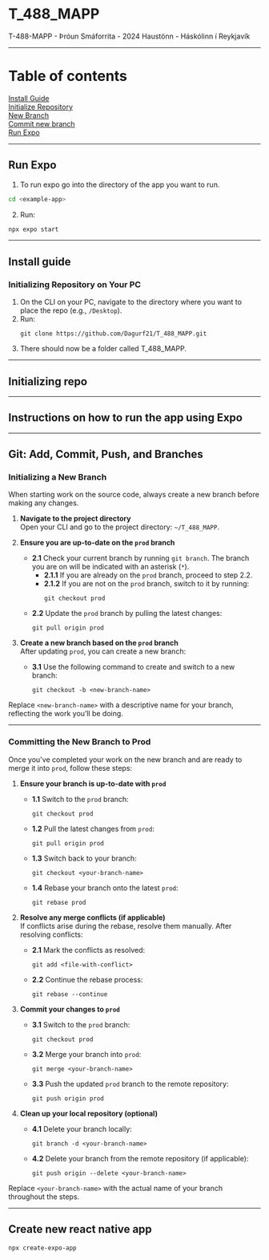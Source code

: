 # T_488_MAPP
T-488-MAPP - Þróun Smáforrita - 2024 Haustönn - Háskólinn í Reykjavík


---
# Table of contents
[Install Guide](#install-guide) <br>
[Initialize Repository](#initializing-repo)<br>
[New Branch](#initializing-a-New-Branch)<br>
[Commit new branch](#committing-the-new-branch-to-prod)<br>
[Run Expo](#run-expo)<br>

---

## Run Expo
1. To run expo go into the directory of the app you want to run.
```bash
cd <example-app>
```
2. Run:
```bash
npx expo start
```

---

## Install guide
### Initializing Repository on Your PC
1. On the CLI on your PC, navigate to the directory where you want to place the repo (e.g., `/Desktop`).
2. Run:  
   ```
   git clone https://github.com/Dagurf21/T_488_MAPP.git
   ```
3. There should now be a folder called T_488_MAPP.

---

## Initializing repo

---

## Instructions on how to run the app using Expo

---

## Git: Add, Commit, Push, and Branches

### Initializing a New Branch
When starting work on the source code, always create a new branch before making any changes.

1. **Navigate to the project directory**  
   Open your CLI and go to the project directory: `~/T_488_MAPP`.

2. **Ensure you are up-to-date on the `prod` branch**  
   - **2.1** Check your current branch by running `git branch`. The branch you are on will be indicated with an asterisk (`*`).  
      - **2.1.1** If you are already on the `prod` branch, proceed to step 2.2.  
      - **2.1.2** If you are not on the `prod` branch, switch to it by running:  
        ```
        git checkout prod
        ```
   - **2.2** Update the `prod` branch by pulling the latest changes:  
       ```
       git pull origin prod
       ```

3. **Create a new branch based on the `prod` branch**  
   After updating `prod`, you can create a new branch:  
   - **3.1** Use the following command to create and switch to a new branch:  
     ```
     git checkout -b <new-branch-name>
     ```

Replace `<new-branch-name>` with a descriptive name for your branch, reflecting the work you’ll be doing.

---


### Committing the New Branch to Prod

Once you've completed your work on the new branch and are ready to merge it into `prod`, follow these steps:

1. **Ensure your branch is up-to-date with `prod`**  
   - **1.1** Switch to the `prod` branch:  
       ```
       git checkout prod
       ```  
   - **1.2** Pull the latest changes from `prod`:  
       ```
       git pull origin prod
       ```  
   - **1.3** Switch back to your branch:  
       ```
       git checkout <your-branch-name>
       ```  
   - **1.4** Rebase your branch onto the latest `prod`:  
       ```
       git rebase prod
       ```

2. **Resolve any merge conflicts (if applicable)**  
   If conflicts arise during the rebase, resolve them manually. After resolving conflicts:  
   - **2.1** Mark the conflicts as resolved:  
       ```
       git add <file-with-conflict>
       ```  
   - **2.2** Continue the rebase process:  
       ```
       git rebase --continue
       ```

3. **Commit your changes to `prod`**  
   - **3.1** Switch to the `prod` branch:  
       ```
       git checkout prod
       ```  
   - **3.2** Merge your branch into `prod`:  
       ```
       git merge <your-branch-name>
       ```  
   - **3.3** Push the updated `prod` branch to the remote repository:  
       ```
       git push origin prod
       ```

4. **Clean up your local repository (optional)**  
   - **4.1** Delete your branch locally:  
       ```
       git branch -d <your-branch-name>
       ```  
   - **4.2** Delete your branch from the remote repository (if applicable):  
       ```
       git push origin --delete <your-branch-name>
       ```
       
Replace `<your-branch-name>` with the actual name of your branch throughout the steps.

---

## Create new react native app
```
npx create-expo-app
```
